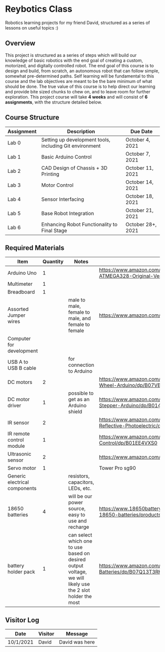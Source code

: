 # Reybotics Class
Robotics learning projects for my friend David, structured as a series of lessons on useful topics :)

## Overview

This project is structured as a series of steps which will build our knowledge of basic robotics with the end goal of creating a custom, motorized, and digitally controlled robot. The end goal of this course is to design and build, from scratch, an autonomous robot that can follow simple, somewhat pre-determined paths. Self learning will be fundamental to this course and the lab objectives are meant to be the bare minimum of what should be done. The true value of this course is to help direct our learning and provide bite sized chunks to chew on, and to leave room for further exploration. This project course will take **4 weeks** and will consist of **6 assignments**, with the structure detailed below.

## Course Structure

Assignment | Description | Due Date 
--- | --- | ---
Lab 0 | Setting up development tools, including Git environment | October 4, 2021
Lab 1 | Basic Arduino Control | October 7, 2021
Lab 2 | CAD Design of Chassis + 3D Printing | October 11, 2021
Lab 3 | Motor Control | October 14, 2021
Lab 4 | Sensor Interfacing | October 18, 2021
Lab 5 | Base Robot Integration | October 21, 2021
Lab 6 | Enhancing Robot Functionality to Final Stage | October 28+, 2021

## Required Materials

Item | Quantity | Notes | Link 
--- | --- | --- | --- 
Arduino Uno | 1 |  |  https://www.amazon.com/ARDUINO-A000073-ATMEGA328-Original-Version/dp/B007R9TUJE
Multimeter | 1
Breadboard | 1
Assorted Jumper wires | | male to male, female to male, and female to female | https://www.amazon.com/gp/product/B005TZJ0AM
Computer for development |
USB A to USB B cable | | for connection to Arduino
DC motors | 2 | | https://www.amazon.com/Gearbox-Motor-200RPM-Tire-Wheel-Arduino/dp/B07VBXXT9M
DC motor driver  | 1 | possible to get as an Arduino shield | https://www.amazon.com/Qunqi-Controller-Module-Stepper-Arduino/dp/B014KMHSW6
IR sensor | 2 | | https://www.amazon.com/HiLetgo-Infrared-Avoidance-Reflective-Photoelectric/dp/B07W97H2WS
IR remote control module | 1 | | https://www.amazon.com/C-J-SHOP-Infrared-Wireless-Control/dp/B01EE4VXS0
Ultrasonic sensor | 2 | | https://www.amazon.com/gp/product/B01JG09DCK
Servo motor | 1 | | Tower Pro sg90
Generic electrical components | | resistors, capacitors, LEDs, etc.
18650 batteries | 4 | will be our power source, easy to use and recharge | https://www.18650batterystore.com/collections/panasonic-18650-batteries/products/panasonic-ncr18650b
battery holder pack | 1 | can select which one to use based on desired output voltage, we will likely use the 2 slot holder the most | https://www.amazon.com/Aokin-Battery-Storage-Parallel-Batteries/dp/B07Q13T3RH

## Visitor Log

Date 	| Visitor 	| Message 
--- 	| --- 		| --- 
		10/1/2021 | 	David		|  David was here

